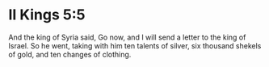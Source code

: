 # II Kings 5:5

And the king of Syria said, Go now, and I will send a letter to the king of Israel. So he went, taking with him ten talents of silver, six thousand shekels of gold, and ten changes of clothing.
